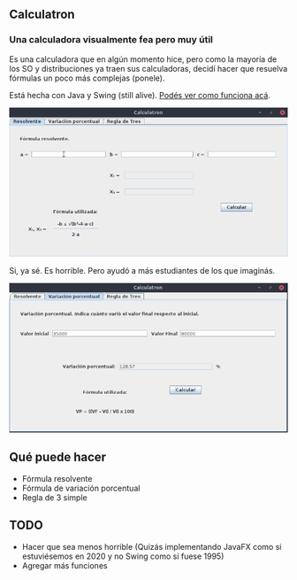 ## Calculatron
### Una calculadora visualmente fea pero muy útil

Es una calculadora que en algún momento hice, pero como la mayoría de los SO y distribuciones ya traen sus calculadoras, decidí hacer que resuelva fórmulas un poco más complejas (ponele).

Está hecha con Java y Swing (still alive). [Podés ver como funciona acá](src/com/calculatron).

![GitHub Logo](Demo/Calculatron.gif)

Si, ya sé. Es horrible. Pero ayudó a más estudiantes de los que imaginás.

![GitHub Logo](Demo/Calculatron.png)

## Qué puede hacer
* Fórmula resolvente
* Fórmula de variación porcentual
* Regla de 3 simple

## TODO
* Hacer que sea menos horrible (Quizás implementando JavaFX como si estuviésemos en 2020 y no Swing como si fuese 1995)
* Agregar más funciones
